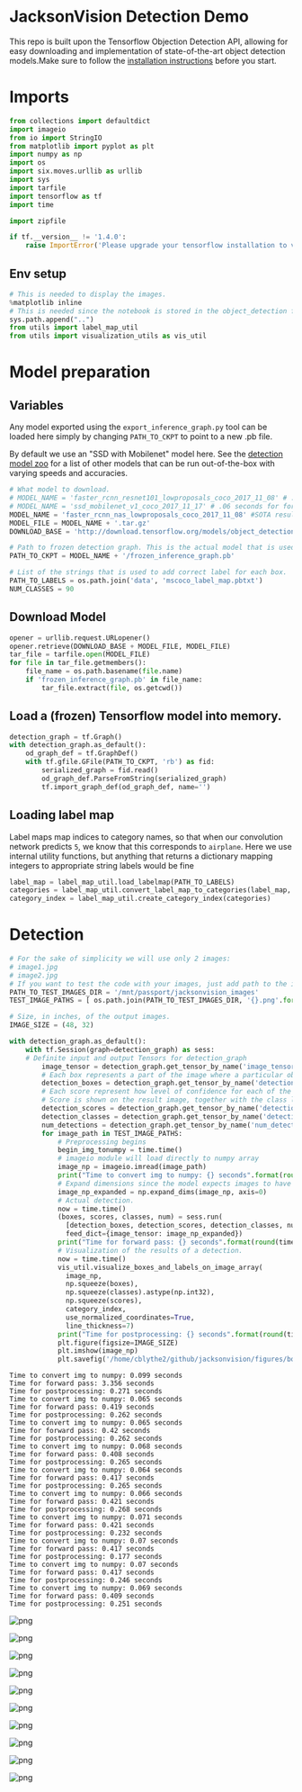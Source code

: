 
# JacksonVision Detection Demo
This repo is built upon the Tensorflow Objection Detection API, allowing for easy downloading and implementation of state-of-the-art object detection models.Make sure to follow the [installation instructions](https://github.com/tensorflow/models/blob/master/research/object_detection/g3doc/installation.md) before you start.

# Imports


```python
from collections import defaultdict
import imageio
from io import StringIO
from matplotlib import pyplot as plt
import numpy as np
import os
import six.moves.urllib as urllib
import sys
import tarfile
import tensorflow as tf
import time

import zipfile

if tf.__version__ != '1.4.0':
    raise ImportError('Please upgrade your tensorflow installation to v1.4.0!')
```

## Env setup


```python
# This is needed to display the images.
%matplotlib inline
# This is needed since the notebook is stored in the object_detection folder.
sys.path.append("..")
from utils import label_map_util
from utils import visualization_utils as vis_util
```

# Model preparation 

## Variables

Any model exported using the `export_inference_graph.py` tool can be loaded here simply by changing `PATH_TO_CKPT` to point to a new .pb file.  

By default we use an "SSD with Mobilenet" model here. See the [detection model zoo](https://github.com/tensorflow/models/blob/master/research/object_detection/g3doc/detection_model_zoo.md) for a list of other models that can be run out-of-the-box with varying speeds and accuracies.


```python
# What model to download.
# MODEL_NAME = 'faster_rcnn_resnet101_lowproposals_coco_2017_11_08' # .17 seconds for forward pass of one image tensor, NVIDIA P600 GPU
# MODEL_NAME = 'ssd_mobilenet_v1_coco_2017_11_17' # .06 seconds for forward pass
MODEL_NAME = 'faster_rcnn_nas_lowproposals_coco_2017_11_08' #SOTA result is roughly .43 s for forward pass
MODEL_FILE = MODEL_NAME + '.tar.gz'
DOWNLOAD_BASE = 'http://download.tensorflow.org/models/object_detection/'

# Path to frozen detection graph. This is the actual model that is used for the object detection.
PATH_TO_CKPT = MODEL_NAME + '/frozen_inference_graph.pb'

# List of the strings that is used to add correct label for each box.
PATH_TO_LABELS = os.path.join('data', 'mscoco_label_map.pbtxt')
NUM_CLASSES = 90
```

## Download Model


```python
opener = urllib.request.URLopener()
opener.retrieve(DOWNLOAD_BASE + MODEL_FILE, MODEL_FILE)
tar_file = tarfile.open(MODEL_FILE)
for file in tar_file.getmembers():
    file_name = os.path.basename(file.name)
    if 'frozen_inference_graph.pb' in file_name:
        tar_file.extract(file, os.getcwd())
```

## Load a (frozen) Tensorflow model into memory.


```python
detection_graph = tf.Graph()
with detection_graph.as_default():
    od_graph_def = tf.GraphDef()
    with tf.gfile.GFile(PATH_TO_CKPT, 'rb') as fid:
        serialized_graph = fid.read()
        od_graph_def.ParseFromString(serialized_graph)
        tf.import_graph_def(od_graph_def, name='')
```

## Loading label map
Label maps map indices to category names, so that when our convolution network predicts `5`, we know that this corresponds to `airplane`.  Here we use internal utility functions, but anything that returns a dictionary mapping integers to appropriate string labels would be fine


```python
label_map = label_map_util.load_labelmap(PATH_TO_LABELS)
categories = label_map_util.convert_label_map_to_categories(label_map, max_num_classes=NUM_CLASSES, use_display_name=True)
category_index = label_map_util.create_category_index(categories)
```

# Detection


```python
# For the sake of simplicity we will use only 2 images:
# image1.jpg
# image2.jpg
# If you want to test the code with your images, just add path to the images to the TEST_IMAGE_PATHS.
PATH_TO_TEST_IMAGES_DIR = '/mnt/passport/jacksonvision_images'
TEST_IMAGE_PATHS = [ os.path.join(PATH_TO_TEST_IMAGES_DIR, '{}.png'.format(i)) for i in range(1, 11) ]

# Size, in inches, of the output images.
IMAGE_SIZE = (48, 32)
```


```python
with detection_graph.as_default():
    with tf.Session(graph=detection_graph) as sess:
    # Definite input and output Tensors for detection_graph
        image_tensor = detection_graph.get_tensor_by_name('image_tensor:0')
        # Each box represents a part of the image where a particular object was detected.
        detection_boxes = detection_graph.get_tensor_by_name('detection_boxes:0')
        # Each score represent how level of confidence for each of the objects.
        # Score is shown on the result image, together with the class label.
        detection_scores = detection_graph.get_tensor_by_name('detection_scores:0')
        detection_classes = detection_graph.get_tensor_by_name('detection_classes:0')
        num_detections = detection_graph.get_tensor_by_name('num_detections:0')
        for image_path in TEST_IMAGE_PATHS:
            # Preprocessing begins
            begin_img_tonumpy = time.time()
            # imageio module will load directly to numpy array
            image_np = imageio.imread(image_path)
            print("Time to convert img to numpy: {} seconds".format(round(time.time() - begin_img_tonumpy, 3)))
            # Expand dimensions since the model expects images to have shape: [1, None, None, 3]
            image_np_expanded = np.expand_dims(image_np, axis=0)
            # Actual detection.
            now = time.time()
            (boxes, scores, classes, num) = sess.run(
              [detection_boxes, detection_scores, detection_classes, num_detections],
              feed_dict={image_tensor: image_np_expanded})
            print("Time for forward pass: {} seconds".format(round(time.time() - now, 3)))
            # Visualization of the results of a detection.
            now = time.time()
            vis_util.visualize_boxes_and_labels_on_image_array(
              image_np,
              np.squeeze(boxes),
              np.squeeze(classes).astype(np.int32),
              np.squeeze(scores),
              category_index,
              use_normalized_coordinates=True,
              line_thickness=7)
            print("Time for postprocessing: {} seconds".format(round(time.time() - now, 3)))
            plt.figure(figsize=IMAGE_SIZE)
            plt.imshow(image_np)
            plt.savefig('/home/cblythe2/github/jacksonvision/figures/boxed/{}'.format(os.path.basename(image_path)))
```

    Time to convert img to numpy: 0.099 seconds
    Time for forward pass: 3.356 seconds
    Time for postprocessing: 0.271 seconds
    Time to convert img to numpy: 0.065 seconds
    Time for forward pass: 0.419 seconds
    Time for postprocessing: 0.262 seconds
    Time to convert img to numpy: 0.065 seconds
    Time for forward pass: 0.42 seconds
    Time for postprocessing: 0.262 seconds
    Time to convert img to numpy: 0.068 seconds
    Time for forward pass: 0.408 seconds
    Time for postprocessing: 0.265 seconds
    Time to convert img to numpy: 0.064 seconds
    Time for forward pass: 0.417 seconds
    Time for postprocessing: 0.265 seconds
    Time to convert img to numpy: 0.066 seconds
    Time for forward pass: 0.421 seconds
    Time for postprocessing: 0.268 seconds
    Time to convert img to numpy: 0.071 seconds
    Time for forward pass: 0.421 seconds
    Time for postprocessing: 0.232 seconds
    Time to convert img to numpy: 0.07 seconds
    Time for forward pass: 0.417 seconds
    Time for postprocessing: 0.177 seconds
    Time to convert img to numpy: 0.07 seconds
    Time for forward pass: 0.417 seconds
    Time for postprocessing: 0.246 seconds
    Time to convert img to numpy: 0.069 seconds
    Time for forward pass: 0.409 seconds
    Time for postprocessing: 0.251 seconds



![png](object_detection_tutorial_files/object_detection_tutorial_16_1.png)



![png](object_detection_tutorial_files/object_detection_tutorial_16_2.png)



![png](object_detection_tutorial_files/object_detection_tutorial_16_3.png)



![png](object_detection_tutorial_files/object_detection_tutorial_16_4.png)



![png](object_detection_tutorial_files/object_detection_tutorial_16_5.png)



![png](object_detection_tutorial_files/object_detection_tutorial_16_6.png)



![png](object_detection_tutorial_files/object_detection_tutorial_16_7.png)



![png](object_detection_tutorial_files/object_detection_tutorial_16_8.png)



![png](object_detection_tutorial_files/object_detection_tutorial_16_9.png)



![png](object_detection_tutorial_files/object_detection_tutorial_16_10.png)


